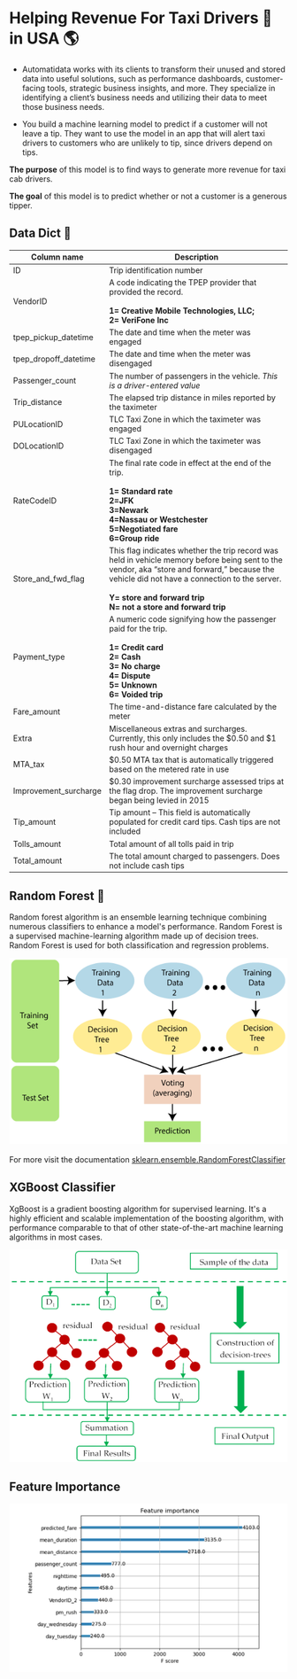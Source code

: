 # Helping Revenue For Taxi Drivers 🚕 in USA 🌎

* Automatidata works with its clients to transform their unused and stored data into useful solutions, such as performance dashboards, customer-facing tools, strategic business insights, and more. They specialize in identifying a client’s business needs and utilizing their data to meet those business needs. 

* You build a machine learning model to predict if a customer will not leave a tip. They want to use the model in an app that will alert taxi drivers to customers who are unlikely to tip, since drivers depend on tips.

**The purpose** of this model is to find ways to generate more revenue for taxi cab drivers.  
  
**The goal** of this model is to predict whether or not a customer is a generous tipper.

## Data Dict 📝

| Column name | Description |
| --- | --- |
| ID | Trip identification number |
| VendorID | A code indicating the TPEP provider that provided the record. <br> <br> **1= Creative Mobile Technologies, LLC; <br> 2= VeriFone Inc** |
| tpep_pickup_datetime | The date and time when the meter was engaged |
| tpep_dropoff_datetime |The date and time when the meter was disengaged |
| Passenger_count | The number of passengers in the vehicle. *This is a driver-entered value* |
| Trip_distance | The elapsed trip distance in miles reported by the taximeter |
| PULocationID | TLC Taxi Zone in which the taximeter was engaged |
| DOLocationID | TLC Taxi Zone in which the taximeter was disengaged |
| RateCodeID | The final rate code in effect at the end of the trip. <br><br> **1= Standard rate<br>2=JFK <br> 3=Newark <br> 4=Nassau or Westchester <br> 5=Negotiated fare <br> 6=Group ride**|
| Store_and_fwd_flag | This flag indicates whether the trip record was held in vehicle memory before being sent to the vendor, aka “store and forward,” because the vehicle did not have a connection to the server.<br><br>**Y= store and forward trip <br>N= not a store and forward trip** |
| Payment_type | A numeric code signifying how the passenger paid for the trip. <br><br>**1= Credit card <br>2= Cash<br> 3= No charge <br>4= Dispute<br> 5= Unknown<br> 6= Voided trip** |
| Fare_amount | The time-and-distance fare calculated by the meter |
| Extra | Miscellaneous extras and surcharges. Currently, this only includes the $0.50 and $1 rush hour and overnight charges |
| MTA_tax | $0.50 MTA tax that is automatically triggered based on the metered rate in use |
| Improvement_surcharge | $0.30 improvement surcharge assessed trips at the flag drop. The improvement surcharge began being levied in 2015 |
| Tip_amount | Tip amount – This field is automatically populated for credit card  tips. Cash tips are not included |
| Tolls_amount | Total amount of all tolls paid in trip |
| Total_amount | The total amount charged to passengers. Does not include cash tips |

## Random Forest 🌳

Random forest algorithm is an ensemble learning technique combining numerous classifiers to enhance a model's performance. Random Forest is a supervised machine-learning algorithm made up of decision trees. Random Forest is used for both classification and regression problems.

![RandomForest](https://github.com/sagarv2522/help-taxi-driver/blob/main/image/random-forest-algorithm.png)
 <br>
  <br>
For more visit the documentation [sklearn.ensemble.RandomForestClassifier](https://scikitlearn.org/stable/modules/generated/sklearn.ensemble.RandomForestClassifier.html#sklearn.ensemble.RandomForestClassifier)

## XGBoost Classifier

XgBoost is a gradient boosting algorithm for supervised learning. It's a highly efficient and scalable implementation of the boosting algorithm, with performance comparable to that of other state-of-the-art machine learning algorithms in most cases.

![XGBoost](https://github.com/sagarv2522/help-taxi-driver/blob/main/image/image-xgboost.png)

## Feature Importance

![feature](https://github.com/sagarv2522/help-taxi-driver/blob/main/image/feature%20importance.png)



